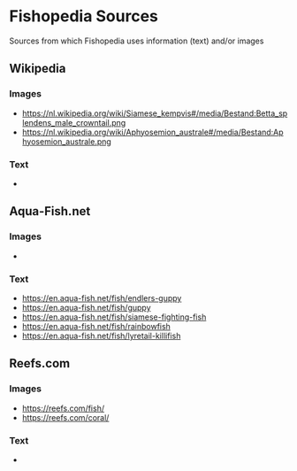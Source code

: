 # Fishopedia Sources
Sources from which Fishopedia uses information (text) and/or images

## Wikipedia
### Images
- https://nl.wikipedia.org/wiki/Siamese_kempvis#/media/Bestand:Betta_splendens_male_crowntail.png
- https://nl.wikipedia.org/wiki/Aphyosemion_australe#/media/Bestand:Aphyosemion_australe.png

### Text
- 

## Aqua-Fish.net
### Images
- 

### Text
- https://en.aqua-fish.net/fish/endlers-guppy
- https://en.aqua-fish.net/fish/guppy
- https://en.aqua-fish.net/fish/siamese-fighting-fish
- https://en.aqua-fish.net/fish/rainbowfish
- https://en.aqua-fish.net/fish/lyretail-killifish

## Reefs.com
### Images
- https://reefs.com/fish/
- https://reefs.com/coral/

### Text
- 
